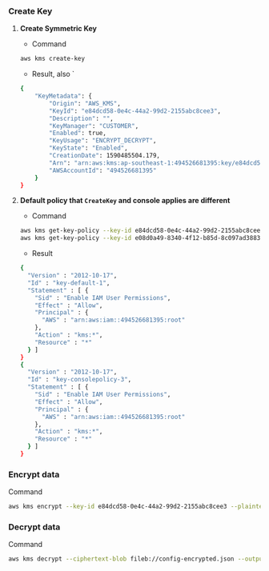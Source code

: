 ### Create  Key

1. **Create Symmetric Key**

   * Command

   ```bash
   aws kms create-key
   ```

   * Result, also `

   ```bash
   {
       "KeyMetadata": {
           "Origin": "AWS_KMS",
           "KeyId": "e84dcd58-0e4c-44a2-99d2-2155abc8cee3",
           "Description": "",
           "KeyManager": "CUSTOMER",
           "Enabled": true,
           "KeyUsage": "ENCRYPT_DECRYPT",
           "KeyState": "Enabled",
           "CreationDate": 1590485504.179,
           "Arn": "arn:aws:kms:ap-southeast-1:494526681395:key/e84dcd58-0e4c-44a2-99d2-2155abc8cee3",
           "AWSAccountId": "494526681395"
       }
   }
   ```

2. **Default policy that `CreateKey` and console applies are different**

   * Command

   ```bash
   aws kms get-key-policy --key-id e84dcd58-0e4c-44a2-99d2-2155abc8cee3 --policy-name default --output text
   aws kms get-key-policy --key-id e08d0a49-8340-4f12-b85d-8c097ad3883a --policy-name default --output text
   ```

   * Result

   ```bash
   {
     "Version" : "2012-10-17",
     "Id" : "key-default-1",
     "Statement" : [ {
       "Sid" : "Enable IAM User Permissions",
       "Effect" : "Allow",
       "Principal" : {
         "AWS" : "arn:aws:iam::494526681395:root"
       },
       "Action" : "kms:*",
       "Resource" : "*"
     } ]
   }
   {
     "Version" : "2012-10-17",
     "Id" : "key-consolepolicy-3",
     "Statement" : [ {
       "Sid" : "Enable IAM User Permissions",
       "Effect" : "Allow",
       "Principal" : {
         "AWS" : "arn:aws:iam::494526681395:root"
       },
       "Action" : "kms:*",
       "Resource" : "*"
     } ]
   }
   ```



### Encrypt data

Command

```bash
aws kms encrypt --key-id e84dcd58-0e4c-44a2-99d2-2155abc8cee3 --plaintext file://config-plaintext.json --output text --query CiphertextBlob | base64 --decode > config-encrypted.json
```



### Decrypt data

Command

```bash
aws kms decrypt --ciphertext-blob fileb://config-encrypted.json --output text --query Plaintext | base64 --decode > config-decrypted.json
```

